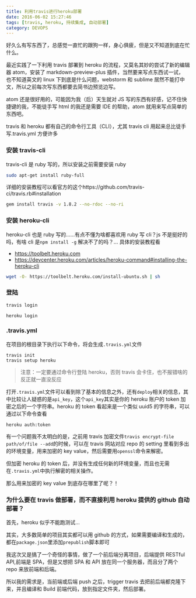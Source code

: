 ```yaml
---
title: 利用travis进行heroku部署
date: 2016-06-02 15:27:46
tags: [travis, heroku, 持续集成, 自动部署]
category: DEVOPS
---
```


好久么有写东西了，总感觉一直忙的跟狗一样，身心俱疲，但是又不知道到底在忙什么。

最近实践了一下利用 travis 部署到 heroku 的流程，又莫名其妙的尝试了新的编辑器 atom，安装了 markdown-preview-plus 插件，当然要来写点东西试一试， 也不知道英文的 linux 下到底是什么问题，webstorm 和 sublime 居然不能打中文，所以之前每次写东西都要去简书边预览边写。

atom 还是很好用的，可能因为我（后）天生就对 JS 写的东西有好感，记不住快捷键的我，不能徒手写 html 的我还是需要 IDE 的帮助，atom 就用来写点简单的东西吧。

travis 和 heroku 都有自己的命令行工具（CLI），尤其 travis cli 用起来总比徒手写.travis.yml 方便许多

### 安装 travis-cli

travis-cli 是 ruby 写的，所以安装之前需要安装 ruby

```bash
sudo apt-get install ruby-full
```

详细的安装教程可以看官方的这个https://github.com/travis-ci/travis.rb#installation

```bash
gem install travis -v 1.8.2 --no-rdoc --no-ri
```

### 安装 heroku-cli

heroku-cli 也是 ruby 写的……有点不懂为啥都喜欢用 ruby 写 cli？js 不是挺好的吗，有啥 cli 是`npm install -g` 解决不了的吗？…
具体的安装教程看

- https://toolbelt.heroku.com
- https://devcenter.heroku.com/articles/heroku-command#installing-the-heroku-cli

```bash
wget -O- https://toolbelt.heroku.com/install-ubuntu.sh | sh
```

### 登陆

```bash
travis login
```

```bash
heroku login
```

### .travis.yml

在项目的根目录下执行以下命令，将会生成`.travis.yml`文件

```
travis init
travis setup heroku
```

> 注意：一定要通过命令行登陆 heroku，否则 travis 会卡住，也不报错啥的反正就一直没反应

打开`.travis.yml`文件可以看到除了基本的信息之外，还有`deploy`相关的信息，其中比较让人疑惑的是`api_key`，这个`api_key`其实是你的 heroku 账户的 token 加密之后的一个字符串。heroku 的 token 看起来是一个类似 uuid5 的字符串，可以通过以下命令查看

```
heroku auth:token
```

有一个问题我不太明白的是，之前用 travis 加密文件`travis encrypt-file path/of/file --add`的时候，可以在 travis 网站对应 repo 的 setting 里看到多出的环境变量，用来加密的 key value，然后需要用`openssl`命令来解密。

但加密 heroku 的 token 后，并没有生成任何新的环境变量，而且也无需在`.travis.yml`中执行解密的相关操作。

那么用来加密的 key value 到底存在哪里了呢？！

### 为什么要在 travis 做部署，而不直接利用 heroku 提供的 github 自动部署？

首先，heroku 似乎不能跑测试…

其实，大多数简单的项目其实都可以用 github 的方式，如果需要编译和生成的，都在`package.json`里添加`prepublish`脚本即可

我这次又是搞了一个奇怪的事情，做了一个前后端分离项目，后端提供 RESTful API,前端是 SPA，但是又想把 SPA 和 API 放在同一个服务器，而且分了两个 repo 来放前端和后端。

所以我的需求是，当前端或后端 push 之后，trigger travis 去把前后端都克隆下来，并且编译和 Build 前端代码，放到指定文件夹，然后部署。
